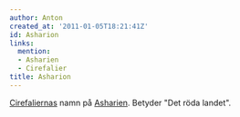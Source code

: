 ```yaml
---
author: Anton
created_at: '2011-01-05T18:21:41Z'
id: Asharion
links:
  mention:
  - Asharien
  - Cirefalier
title: Asharion
---
```


[Cirefaliernas] namn på [Asharien]. Betyder "Det röda landet".

  [Cirefaliernas]: Cirefalier
  [Asharien]: Asharien
